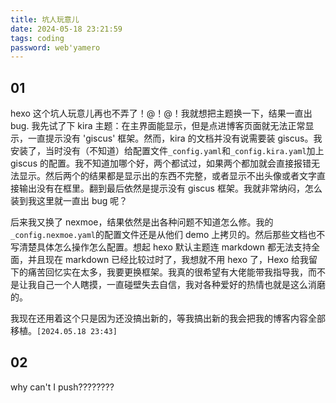 ```yaml
---
title: 坑人玩意儿
date: 2024-05-18 23:21:59
tags: coding
password: web'yamero
---
```


## 01

hexo 这个坑人玩意儿再也不弄了！@！@！我就想把主题换一下，结果一直出 bug.
我先试了下 kira 主题：在主界面能显示，但是点进博客页面就无法正常显示，一直提示没有 'giscus' 框架。然而，kira 的文档并没有说需要装 giscus。我安装了，当时没有（不知道）给配置文件`_config.yaml`和`_config.kira.yaml`加上 giscus 的配置。我不知道加哪个好，两个都试过，如果两个都加就会直接报错无法显示。然后两个的结果都是显示出的东西不完整，或者显示不出头像或者文字直接输出没有在框里。翻到最后依然是提示没有 giscus 框架。我就非常纳闷，怎么装到我这里就一直出 bug 呢？

后来我又换了 nexmoe，结果依然是出各种问题不知道怎么修。我的`_config.nexmoe.yaml`的配置文件还是从他们 demo 上拷贝的。然后那些文档也不写清楚具体怎么操作怎么配置。想起 hexo 默认主题连 markdown 都无法支持全面，并且现在 markdown 已经比较过时了，我想就不用 hexo 了，Hexo 给我留下的痛苦回忆实在太多，我要更换框架。我真的很希望有大佬能带我指导我，而不是让我自己一个人瞎摸，一直碰壁失去自信，我对各种爱好的热情也就是这么消磨的。

我现在还用着这个只是因为还没搞出新的，等我搞出新的我会把我的博客内容全部移植。`[2024.05.18 23:43]`

## 02

why can't I push????????
